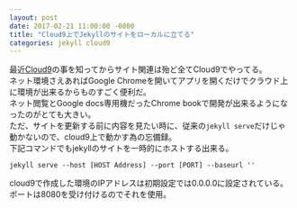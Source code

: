 ```yaml
---
layout: post
date: 2017-02-21 11:00:00 -0800
title: "Cloud9上でJekyllのサイトをローカルに立てる"
categories: jekyll cloud9
---
```


最近[Cloud9][cloud9]の事を知ってからサイト関連は殆ど全てCloud9でやってる。<br>
ネット環境さえあればGoogle Chromeを開いてアプリを開くだけでクラウド上に環境が出来るからものすごく便利だ。<br>
ネット閲覧とGoogle docs専用機だったChrome bookで開発が出来るようになったのがとても大きい。<br>
ただ、サイトを更新する前に内容を見たい時に、従来の`jekyll serve`だけじゃ動かないので、cloud9上で動かす為の忘備録。<br>
下記コマンドでもjekyllのサイトを一時的にホストする出来る。<br>


```
jekyll serve --host [HOST Address] --port [PORT] --baseurl ''
```

cloud9で作成した環境のIPアドレスは初期設定では0.0.0.0に設定されている。<br>
ポートは8080を受け付けるのでそれを使用。<br>

[cloud9]: https://ide.c9.io/

